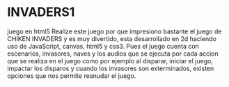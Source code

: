 # INVADERS1
juego en html5
Realize este juego por que impresiono bastante el juego de CHIKEN INVADERS y es muy divertido,
esta desarrollado en 2d haciendo uso de JavaScript, canvas, html5 y css3. Pues el juego cuenta 
con escenarios, invasores, naves y los audios que se ejecuta por cada accion que se realiza en el juego 
como por ejemplo al disparar, iniciar el juego, impactar los disparos y cuando los invasores son exterminados,
existen opciones que nos permite reanudar el juego.

